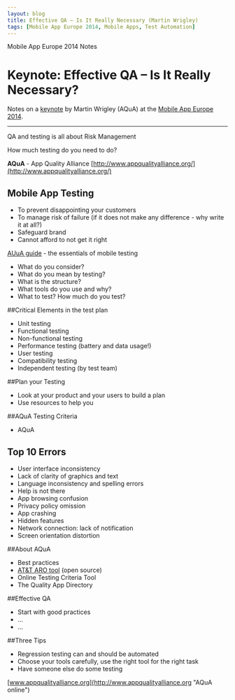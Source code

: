 ```yaml
---
layout: blog
title: Effective QA – Is It Really Necessary (Martin Wrigley)
tags: [Mobile App Europe 2014, Mobile Apps, Test Automation]
---
```


Mobile App Europe 2014 Notes

Keynote: Effective QA – Is It Really Necessary?
===
Notes on a [keynote](http://mobileappeurope.com/talks/effective-qa-really-necessary/ "Keynote: Effective QA – Is It Really Necessary?")
by Martin Wrigley (AQuA)
at the [Mobile App Europe 2014](http://mobileappeurope.com/).

---

QA and testing is all about Risk Management

How much testing do you need to do?

**AQuA** - App Quality Alliance [http://www.appqualityalliance.org/](http://www.appqualityalliance.org/)

## Mobile App Testing
* To prevent disappointing your customers
* To manage risk of failure (if it does not make any difference - why write it at all?)
* Safeguard brand
* Cannot afford to not get it right

[AUuA guide](http://www.appqualityalliance.org/files/Essentials%20of%20Mobile%20App%20Testing_v1_April_2013.pdf) - the essentials of mobile testing

* What do you consider?
* What do you mean by testing?
* What is the structure?
* What tools do you use and why?
* What to test? How much do you test?

##Critical Elements in the test plan
* Unit testing
* Functional testing
* Non-functional testing
* Performance testing (battery and data usage!)
* User testing
* Compatibility testing
* Independent testing (by test team)

##Plan your Testing
* Look at your product and your users to build a plan
* Use resources to help you

##AQuA Testing Criteria
* AQuA 

## Top 10 Errors
* User interface inconsistency
* Lack of clarity of graphics and text
* Language inconsistency and spelling errors
* Help is not there
* App browsing confusion
* Privacy policy omission
* App crashing
* Hidden features
* Network connection: lack of notification
* Screen orientation distortion

##About AQuA
* Best practices
* [AT&T ARO tool](https://developer.att.com/application-resource-optimizer) (open source)
* Online Testing Criteria Tool
* The Quality App Directory

##Effective QA
* Start with good practices
* ...
* ...

##Three Tips
* Regression testing can and should be automated
* Choose your tools carefully, use the right tool for the right task
* Have someone else do some testing

[www.appqualityalliance.org](http://www.appqualityalliance.org "AQuA online") 
